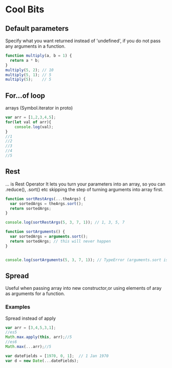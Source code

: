 # Cool Bits
## Default parameters
Specify what you want returned instead of 'undefined', if you do not pass any arguments in a function.
```javascript
function multiply(a, b = 1) {
  return a * b;
}
multiply(5, 2); // 10
multiply(5, 1); // 5
multiply(5);    // 5
```
## For...of loop
arrays (Symbol.iterator in proto)
```javascript
var arr = [1,2,3,4,5];
for(let val of arr){
    console.log(val);
}
//1
//2
//3
//4
//5
```
## Rest
... is Rest Operator
It lets you turn your parameters into an array, so you can .reduce(), .sort() etc skipping the step of turning arguments into array first.
```javascript
function sortRestArgs(...theArgs) {
  var sortedArgs = theArgs.sort();
  return sortedArgs;
}

console.log(sortRestArgs(5, 3, 7, 1)); // 1, 3, 5, 7

function sortArguments() {
  var sortedArgs = arguments.sort(); 
  return sortedArgs; // this will never happen
}


console.log(sortArguments(5, 3, 7, 1)); // TypeError (arguments.sort is not a function)
```
## Spread
Useful when passing array into new constructor,or using elements of aray as arguments for a function.
### Examples
 Spread instead of apply
```javascript
var arr = [3,4,5,3,1];
//es5
Math.max.apply(this, arr);//5
//es6
Math.max(...arr);//5
```
```javascript
var dateFields = [1970, 0, 1];  // 1 Jan 1970
var d = new Date(...dateFields);
```

